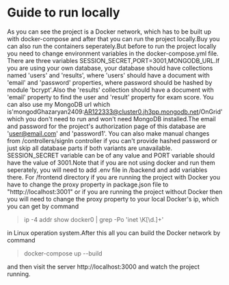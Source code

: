 # Guide to run locally

As you can see the project is a Docker network, which has to be built up with docker-compose and after that you can run the project locally.Buy you can also run the containers seperately.But before to run the project locally you need to change environment variables in the docker-compose.yml file.
There are three variables SESSION_SECRET,PORT=3001,MONGODB_URL.If you are using your own database, your database should have collections named 'users' and 'results', where 'users' should have a document with 'email' and 'password' properties, where password should be hashed by module 'bcrypt'.Also the 'results' collection should have a document with 'email' property to find the user and 'result' property for exam score. You can also use my MongoDB url which is'mongodGhazaryan2409:AR122333@cluster0.jh3pp.mongodb.net/OnGrid' which you don't need to run and won't need MongoDB installed.The email and password for the project's authorization page of this database are 'user@email.com' and 'password1'. You can also make manual changes from /controllers/signIn controller if you can't provide hashed password or just skip all database parts if both variants are unavailable. SESSION_SECRET variable can be of any value and PORT variable should have the value of 3001.Note that if you are not using docker and run them seperately, you will need to add .env file in /backend and add variables there.
For /frontend directory if you are running the project with Docker you have to change the proxy property in package.json file to "htttp://localhost:3001" or if you are running the project without Docker then you will need to change the proxy property to your local Docker's ip, which you can get by command 

> ip -4 addr show docker0 | grep -Po 'inet \K[\d.]+'

in Linux operation system.After this all you can build the Docker network by command

> docker-compose up --build
 
and then visit the server http://localhost:3000 and watch the project running.